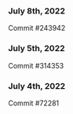 ### July 8th, 2022

Commit #243942

### July 5th, 2022

Commit #314353


### July 4th, 2022

Commit #72281

